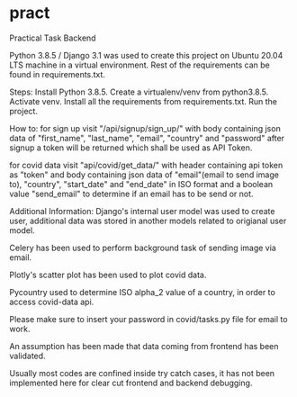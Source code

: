 # pract
Practical Task Backend

Python 3.8.5 / Django 3.1 was used to create this project on Ubuntu 20.04 LTS machine in a virtual environment.
Rest of the requirements can be found in requirements.txt.

Steps:
Install Python 3.8.5.
Create a virtualenv/venv from python3.8.5.
Activate venv.
Install all the requirements from requirements.txt.
Run the project.



How to:
for sign up visit "/api/signup/sign_up/" with body containing json data of "first_name", "last_name", "email", "country" and "password"
after signup a token will be returned which shall be used as API Token.

for covid data visit "api/covid/get_data/" with header containing api token as "token" and body containing json data of "email"(email to send image to), "country", "start_date" and "end_date" in ISO format and a boolean value "send_email" to determine if an email has to be send or not.




Additional Information:
Django's internal user model was used to create user, additional data was stored in another models related to origianal user model.

Celery has been used to perform background task of sending image via email.

Plotly's scatter plot has been used to plot covid data.

Pycountry used to determine ISO alpha_2 value of a country, in order to access covid-data api.

Please make sure to insert your password in covid/tasks.py file for email to work.

An assumption has been made that data coming from frontend has been validated.

Usually most codes are confined inside try catch cases, it has not been implemented here for clear cut frontend and backend debugging.
